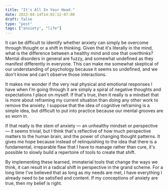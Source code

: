 ```yaml
---
title: "It's All In Your Head."
date: 2023-04-14T14:02:12-07:00
draft: false
type: "post"
tags: ["anxiety", "life"]
---
```


It can be difficult to identify whether anxiety can simply be overcome through thought or a shift in thinking. Given that it's literally in the mind, what is the difference between a healthy mind and one that overthinks? Mental disorders in general are fuzzy, and somewhat undefined as they manifest differently in everyone. This can make me somewhat skeptical of our understanding of psychology because it seems so undefined, and we don't know and can't observe those interactions.

It makes me wonder if the very real physical and emotional responses I have when I'm going through it are simply a spiral of negative thoughts and expectations I place on myself. If that's true, then it really is a mindset that is more about reframing my current situation than doing any other work to remove the anxiety. I suppose that the idea of cognitive reframing is a simple idea, but difficult to put into practice because our mental grooves are so worn in.

If that really is the stem of anxiety — an unhealthy mindset or perspective — it seems trivial, but I think that's reflective of how much perspective matters to the human brain, and the power of changing thought patterns. It gives me hope because instead of relinquishing to the idea that there is a fundamental, irreparable flaw that I have to manage rather than cure, it's possible to slowly build a repertoire of tools to create that shift.

By implementing these learned, immaterial tools that change the ways we think, it can result in a radical shift in perspective in the grand scheme. For a long time I've believed that as long as my needs are met, I have everything I already need to be satisfied and content. If my conceptions of anxiety are true, then my belief is right.

